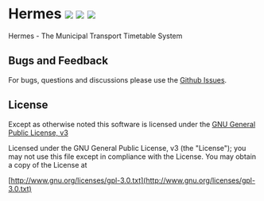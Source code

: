 # Hermes <img src="https://api.travis-ci.org/socialedge/hermes.svg?branch=develop"> <img src="https://www.versioneye.com/user/projects/57a9ca36c75d640045d205ec/badge.svg?style=flat"> <img src="https://img.shields.io/aur/license/yaourt.svg">
Hermes - The Municipal Transport Timetable System

## Bugs and Feedback
For bugs, questions and discussions please use the [Github Issues](https://github.com/socialedge/hermes/issues).

## License
Except as otherwise noted this software is licensed under the [GNU General Public License, v3](http://www.gnu.org/licenses/gpl-3.0.txt)

Licensed under the GNU General Public License, v3 (the "License"); you may not use this file except in compliance with the License. You may obtain a copy of the License at

[http://www.gnu.org/licenses/gpl-3.0.txt](http://www.gnu.org/licenses/gpl-3.0.txt)
